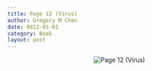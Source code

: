 ```yaml
---
title: Page 12 (Virus)
author: Gregory M Chen
date: 0012-01-01
category: Book
layout: post
---
```


<p style="text-align:center;"><img src="{{site.baseurl}}/assets/Graphics_v3.3/Page12_Virus.png" alt="Page 12 (Virus)" style="max-height: calc(100vh - 30px - 100px);"/></p>
